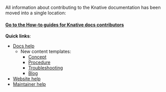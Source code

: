 
All information about contributing to the Knative documentation has been moved
into a single location:

#### [Go to the How-to guides for Knative docs contributors](https://knative.dev/help/)

**Quick links**:
* [Docs help](https://knative.dev/docs/help/contributor/)
    * New content templates:
        * [Concept](docs/help/contributor/templates/template-concept.md)
        * [Procedure](docs/help/contributor/templates/template-procedure.md)
        * [Troubleshooting](docs/help/contributor/templates/template-troubleshooting.md)
        * [Blog](docs/help/contributor/templates/template-blog-entry.md)
* [Website help](https://knative.dev/help/contributor/publishing)
* [Maintainer help](https://knative.dev/help/maintainer/)
